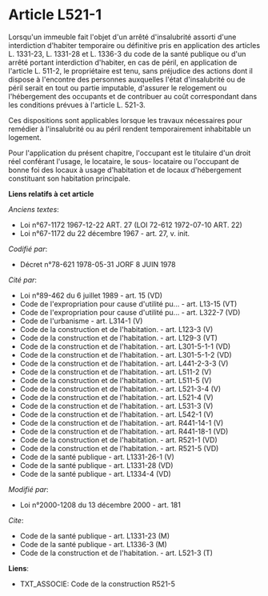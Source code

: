 # Article L521-1

Lorsqu'un immeuble fait l'objet d'un arrêté d'insalubrité assorti d'une interdiction d'habiter temporaire ou définitive pris
en application des articles L. 1331-23, L. 1331-28 et L. 1336-3 du code de la santé publique ou d'un arrêté portant
interdiction d'habiter, en cas de péril, en application de l'article L. 511-2, le propriétaire est tenu, sans préjudice des
actions dont il dispose à l'encontre des personnes auxquelles l'état d'insalubrité ou de péril serait en tout ou partie
imputable, d'assurer le relogement ou l'hébergement des occupants et de contribuer au coût correspondant dans les conditions
prévues à l'article L. 521-3.

Ces dispositions sont applicables lorsque les travaux nécessaires pour remédier à l'insalubrité ou au péril rendent
temporairement inhabitable un logement.

Pour l'application du présent chapitre, l'occupant est le titulaire d'un droit réel conférant l'usage, le locataire, le sous-
locataire ou l'occupant de bonne foi des locaux à usage d'habitation et de locaux d'hébergement constituant son habitation
principale.

**Liens relatifs à cet article**

_Anciens textes_:

  - Loi n°67-1172 1967-12-22 ART. 27 (LOI 72-612 1972-07-10 ART. 22)
  - Loi n°67-1172 du 22 décembre 1967 - art. 27, v. init.

_Codifié par_:

  - Décret n°78-621 1978-05-31 JORF 8 JUIN 1978

_Cité par_:

  - Loi n°89-462 du 6 juillet 1989 - art. 15 (VD)
  - Code de l'expropriation pour cause d'utilité pu... - art. L13-15 (VT)
  - Code de l'expropriation pour cause d'utilité pu... - art. L322-7 (VD)
  - Code de l'urbanisme - art. L314-1 (V)
  - Code de la construction et de l'habitation. - art. L123-3 (V)
  - Code de la construction et de l'habitation. - art. L129-3 (VT)
  - Code de la construction et de l'habitation. - art. L301-5-1-1 (VD)
  - Code de la construction et de l'habitation. - art. L301-5-1-2 (VD)
  - Code de la construction et de l'habitation. - art. L441-2-3-3 (V)
  - Code de la construction et de l'habitation. - art. L511-2 (V)
  - Code de la construction et de l'habitation. - art. L511-5 (V)
  - Code de la construction et de l'habitation. - art. L521-3-4 (V)
  - Code de la construction et de l'habitation. - art. L521-4 (V)
  - Code de la construction et de l'habitation. - art. L531-3 (V)
  - Code de la construction et de l'habitation. - art. L542-1 (V)
  - Code de la construction et de l'habitation. - art. R441-14-1 (V)
  - Code de la construction et de l'habitation. - art. R441-18-1 (VD)
  - Code de la construction et de l'habitation. - art. R521-1 (VD)
  - Code de la construction et de l'habitation. - art. R521-5 (VD)
  - Code de la santé publique - art. L1331-26-1 (V)
  - Code de la santé publique - art. L1331-28 (VD)
  - Code de la santé publique - art. L1334-4 (VD)

_Modifié par_:

  - Loi n°2000-1208 du 13 décembre 2000 - art. 181

_Cite_:

  - Code de la santé publique - art. L1331-23 (M)
  - Code de la santé publique - art. L1336-3 (M)
  - Code de la construction et de l'habitation. - art. L521-3 (T)

**Liens**:

  - TXT_ASSOCIE: Code de la construction R521-5
